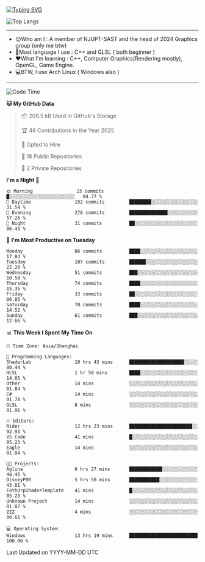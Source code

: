 <a href="https://git.io/typing-svg">
  <img src="https://readme-typing-svg.demolab.com?font=Fira+Code&pause=1000&random=false&width=435&separator=%3D&lines=std%3A%3Aprintln(%22Hello,+world!%22);" alt="Typing SVG" />
</a>

![Top Langs](https://github-readme-stats.vercel.app/api/top-langs/?username=FOTH0626&theme=transparent)

---

- 😉Who am I : A member of NJUPT-SAST and the head of 2024 Graphics group (only me btw)
- 📖Most language I use : C++ and GLSL ( both beginner )
- ❤What I'm learning : C++, Computer Graphics(Rendering mostly), OpenGL, Game Engine.
- 💻BTW, I use Arch Linux ( Windows also )
---
<!--START_SECTION:waka-->
![Code Time](http://img.shields.io/badge/Code%20Time-157%20hrs%209%20mins-blue)

**🐱 My GitHub Data** 

> 📦 208.5 kB Used in GitHub's Storage 
 > 
> 🏆 48 Contributions in the Year 2025
 > 
> 💼 Opted to Hire
 > 
> 📜 18 Public Repositories 
 > 
> 🔑 2 Private Repositories 
 > 
**I'm a Night 🦉** 

```text
🌞 Morning                23 commits          █░░░░░░░░░░░░░░░░░░░░░░░░   04.77 % 
🌆 Daytime                152 commits         ████████░░░░░░░░░░░░░░░░░   31.54 % 
🌃 Evening                276 commits         ██████████████░░░░░░░░░░░   57.26 % 
🌙 Night                  31 commits          ██░░░░░░░░░░░░░░░░░░░░░░░   06.43 % 
```
📅 **I'm Most Productive on Tuesday** 

```text
Monday                   86 commits          ████░░░░░░░░░░░░░░░░░░░░░   17.84 % 
Tuesday                  107 commits         ██████░░░░░░░░░░░░░░░░░░░   22.20 % 
Wednesday                51 commits          ███░░░░░░░░░░░░░░░░░░░░░░   10.58 % 
Thursday                 74 commits          ████░░░░░░░░░░░░░░░░░░░░░   15.35 % 
Friday                   33 commits          ██░░░░░░░░░░░░░░░░░░░░░░░   06.85 % 
Saturday                 70 commits          ████░░░░░░░░░░░░░░░░░░░░░   14.52 % 
Sunday                   61 commits          ███░░░░░░░░░░░░░░░░░░░░░░   12.66 % 
```


📊 **This Week I Spent My Time On** 

```text
🕑︎ Time Zone: Asia/Shanghai

💬 Programming Languages: 
ShaderLab                10 hrs 43 mins      ████████████████████░░░░░   80.44 % 
HLSL                     1 hr 58 mins        ████░░░░░░░░░░░░░░░░░░░░░   14.85 % 
Other                    14 mins             ░░░░░░░░░░░░░░░░░░░░░░░░░   01.84 % 
C#                       14 mins             ░░░░░░░░░░░░░░░░░░░░░░░░░   01.78 % 
GLSL                     8 mins              ░░░░░░░░░░░░░░░░░░░░░░░░░   01.06 % 

🔥 Editors: 
Rider                    12 hrs 23 mins      ███████████████████████░░   92.93 % 
VS Code                  41 mins             █░░░░░░░░░░░░░░░░░░░░░░░░   05.23 % 
Eagle                    14 mins             ░░░░░░░░░░░░░░░░░░░░░░░░░   01.84 % 

🐱‍💻 Projects: 
Aglina                   6 hrs 27 mins       ████████████░░░░░░░░░░░░░   48.45 % 
DisneyPBR                5 hrs 50 mins       ███████████░░░░░░░░░░░░░░   43.81 % 
FothUrpShaderTemplate    41 mins             █░░░░░░░░░░░░░░░░░░░░░░░░   05.23 % 
Unknown Project          14 mins             ░░░░░░░░░░░░░░░░░░░░░░░░░   01.87 % 
ZZZ                      4 mins              ░░░░░░░░░░░░░░░░░░░░░░░░░   00.61 % 

💻 Operating System: 
Windows                  13 hrs 19 mins      █████████████████████████   100.00 % 
```


 Last Updated on YYYY-MM-DD UTC
<!--END_SECTION:waka-->
